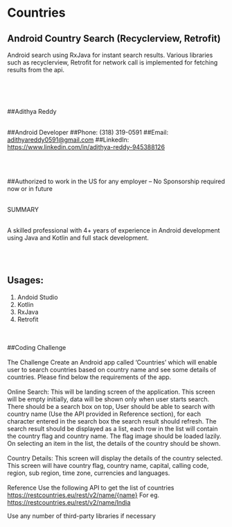 # Countries
## Android Country Search (Recyclerview, Retrofit)

Android search using RxJava for instant search results. Various libraries such as recyclerview, Retrofit for network call is implemented for fetching results from the api.</br></br>

</br></br>

##Adithya Reddy
</br></br>

##Android Developer
##Phone: (318) 319-0591 
##Email: adithyareddy0591@gmail.com
##LinkedIn: https://www.linkedin.com/in/adithya-reddy-945388126

</br></br>

##Authorized to work in the US for any employer – No Sponsorship required now or in future
</br></br>

SUMMARY
</br></br>

A skilled professional with 4+ years of experience in Android development using Java and Kotlin and full
stack development.

</br></br>

## Usages:
1. Andoid Studio
2. Kotlin
3. RxJava
4. Retrofit

</br></br>
##Coding Challenge
   </br></br>
   The Challenge
   Create an Android app called ‘Countries’ which will enable user to search countries based on
   country name and see some details of countries. Please find below the requirements of the
   app.
   </br></br>
   Online Search: This will be landing screen of the application. This screen will be empty
   initially, data will be shown only when user starts search. There should be a search box on
   top, User should be able to search with country name (Use the API provided in Reference
   section), for each character entered in the search box the search result should refresh. The
   search result should be displayed as a list, each row in the list will contain the country flag
   and country name. The flag image should be loaded lazily. On selecting an item in the list, the
   details of the country should be shown.
   </br></br>
   Country Details: This screen will display the details of the country selected. This screen will
   have country flag, country name, capital, calling code, region, sub region, time zone,
   currencies and languages.
   </br></br>
   Reference
   Use the following API to get the list of countries
   https://restcountries.eu/rest/v2/name/{name}
   For eg.
   https://restcountries.eu/rest/v2/name/India

   Use any number of third-party libraries if necessary

</br></br>

